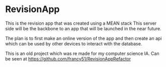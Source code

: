 # RevisionApp
This is the revision app that was created using a MEAN stack
This server side will be the backbone to  an app that will be launched in the near future.

The plan is to first make an online version of the app and then create an api which can be used by other devices to interact with the database.


This is an old project which was re made for my computer science IA. Can be seen at https://github.com/francy51/RevisionAppRefactor
